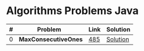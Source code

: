 # Algorithms Problems Java

| # | Problem  | Link | Solution |
|---|-------------------------------------------------|-------|-----------------------------------------------------------------------------------------------------|
| 0 | <b>MaxConsecutiveOnes</b>  <br>             | [485](https://leetcode.com/problems/max-consecutive-ones/)| [Solution](https://github.com/kj-grogu/Data_Structures_Algorithms_Java/blob/main/src/MaxConsecutiveOnes.java)|